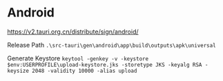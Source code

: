 # Android

https://v2.tauri.org.cn/distribute/sign/android/

Release Path
`.\src-tauri\gen\android\app\build\outputs\apk\universal`

Generate Keystore
`keytool -genkey -v -keystore $env:USERPROFILE\upload-keystore.jks -storetype JKS -keyalg RSA -keysize 2048 -validity 10000 -alias upload`

